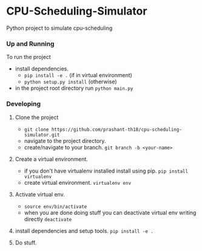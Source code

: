 # CPU-Scheduling-Simulator
Python project to simulate cpu-scheduling

### Up and Running
To run the project
- install dependencies.
    - `pip install -e .` (if in virtual environment)
    - `python setup.py install` (otherwise)
- in the project root directory run
        `python main.py`

### Developing
1. Clone the project
    - `git clone https://github.com/prashant-th18/cpu-scheduling-simulator.git`
    - navigate to the project directory.
    - create/navigate to your branch. `git branch -b <your-name>`
2. Create a virtual environment.
    - if you don't have virtualenv installed install using pip. `pip install virtualenv`
    - create virtual environment. `virtualenv env`
3. Activate virtual env.
    - `source env/bin/activate`
    - when you are done doing stuff you can deactivate virtual env writing directly `deactivate`
4.  install dependencies and setup tools. `pip install -e .` 

5. Do stuff.